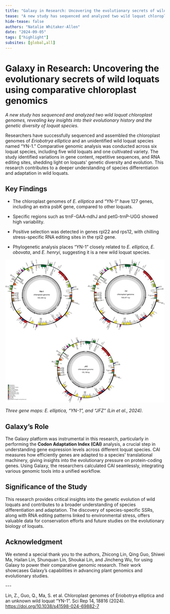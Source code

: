 ```yaml
---
title: "Galaxy in Research: Uncovering the evolutionary secrets of wild loquats using comparative chloroplast genomics"
tease: "A new study has sequenced and analyzed two wild loquat chloroplast genomes, revealing key insights into their evolutionary history and the genetic diversity of loquat species."
hide-tease: false
authors: "Natalie Whitaker-Allen"
date: "2024-09-05"
tags: ["highlight"]
subsites: [global,all]
---
```


# **Galaxy in Research: Uncovering the evolutionary secrets of wild loquats using comparative chloroplast genomics**  
   
*A new study has sequenced and analyzed two wild loquat chloroplast genomes, revealing key insights into their evolutionary history and the genetic diversity of loquat species.*  
   
Researchers have successfully sequenced and assembled the chloroplast genomes of *Eriobotrya elliptica* and an unidentified wild loquat species named “YN-1.” Comparative genomic analysis was conducted across six loquat species, including five wild loquats and one cultivated variety. The study identified variations in gene content, repetitive sequences, and RNA editing sites, shedding light on loquats' genetic diversity and evolution. This research contributes to a deeper understanding of species differentiation and adaptation in wild loquats.  
   
## **Key Findings**

* The chloroplast genomes of *E. elliptica* and “YN-1” have 127 genes, including an extra psbK gene, compared to other loquats.

* Specific regions such as trnF-GAA-ndhJ and petG-trnP-UGG showed high variability.

* Positive selection was detected in genes rpl22 and rps12, with chilling stress-specific RNA editing sites in the rpl2 gene.

* Phylogenetic analysis places “YN-1” closely related to *E. elliptica*, *E. obovata*, and *E. henryi*, suggesting it is a new wild loquat species.

![Figure 1 Lin et al., 2024](Figure_Lin2024.jpeg)

*Three gene maps: E. elliptica, “YN-1”, and “JFZ” (Lin et al., 2024).*  
   
## **Galaxy’s Role**  
   
The Galaxy platform was instrumental in this research, particularly in performing the **Codon Adaptation Index (CAI)** analysis, a crucial step in understanding gene expression levels across different loquat species. CAI measures how efficiently genes are adapted to a species' translational machinery, giving insights into the evolutionary pressure on protein-coding genes. Using Galaxy, the researchers calculated CAI seamlessly, integrating various genomic tools into a unified workflow.  
   
## **Significance of the Study**  
   
This research provides critical insights into the genetic evolution of wild loquats and contributes to a broader understanding of species differentiation and adaptation. The discovery of species-specific SSRs, along with RNA editing patterns linked to environmental stress, offers valuable data for conservation efforts and future studies on the evolutionary biology of loquats.  
   
## **Acknowledgment**  
   
We extend a special thank you to the authors, Zhicong Lin, Qing Guo, Shiwei Ma, Hailan Lin, Shunquan Lin, Shoukai Lin, and Jincheng Wu, for using Galaxy to power their comparative genomic research. Their work showcases Galaxy’s capabilities in advancing plant genomics and evolutionary studies.  

---<br><be> 
   
Lin, Z., Guo, Q., Ma, S. et al. Chloroplast genomes of Eriobotrya elliptica and an unknown wild loquat “YN-1”. Sci Rep 14, 18816 (2024). https://doi.org/10.1038/s41598-024-69882-7  

